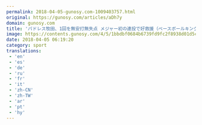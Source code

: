 ```yaml
---
permalink: 2018-04-05-gunosy.com-1009403757.html
original: https://gunosy.com/articles/aDh7y
domain: gunosy.com
title: 'パドレス牧田、1回を無安打無失点 メジャー初の連投で好救援（ベースボールキング） - グノシー'
image: https://contents.gunosy.com/4/5/1bbdbf0684b6739fd9fc2f8938d01d5c_content.jpg
date: 2018-04-05 06:19:20
category: sport
translations: 
 - 'en'
 - 'es'
 - 'de'
 - 'ru'
 - 'fr'
 - 'it'
 - 'zh-CN'
 - 'zh-TW'
 - 'ar'
 - 'pt'
 - 'hy'
---
```


